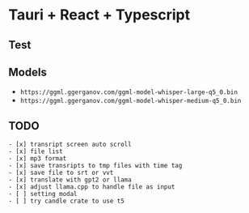 # Tauri + React + Typescript

## Test

## Models

- `https://ggml.ggerganov.com/ggml-model-whisper-large-q5_0.bin`
- `https://ggml.ggerganov.com/ggml-model-whisper-medium-q5_0.bin`

## TODO

    - [x] transript screen auto scroll
    - [x] file list
    - [x] mp3 format
    - [x] save transripts to tmp files with time tag
    - [x] save file to srt or vvt
    - [x] translate with gpt2 or llama
    - [x] adjust llama.cpp to handle file as input
    - [ ] setting modal
    - [ ] try candle crate to use t5
